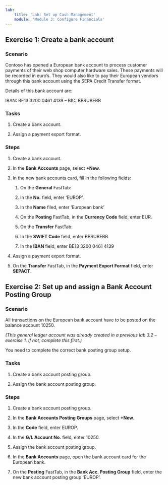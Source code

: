 ```yaml
---
lab:
    title: 'Lab: Set up Cash Management'
    module: 'Module 3: Configure Financials'
---
```


## Exercise 1: Create a bank account

### Scenario

Contoso has opened a European bank account to process customer payments of their
web shop computer hardware sales. These payments will be recorded in euro’s.
They would also like to pay their European vendors through this bank account
using the SEPA Credit Transfer format.

Details of this bank account are:

IBAN: BE13 3200 0461 4139 – BIC: BBRUBEBB

### **Tasks**

1.  Create a bank account.

2.  Assign a payment export format.

### Steps

1.  Create a bank account.

  1.  In the **Bank Accounts** page, select **+New**.

  2.  In the new bank accounts card, fill in the following fields:

      1.  On the **General** FastTab:

         1.  In the **No.** field, enter ‘EUROP’.

         2.  In the **Name** filed, enter ‘European bank’

      2.  On the **Posting** FastTab, in the **Currency Code** field, enter
            EUR.

      3.  On the **Transfer** FastTab:

         1.  In the **SWIFT Code** field, enter BBRUBEBB

         2.  In the **IBAN** field, enter BE13 3200 0461 4139

2.  Assign a payment export format.

  1.  On the **Transfer** FastTab, in the **Payment Export Format** field,
        enter **SEPACT**.

## Exercise 2: Set up and assign a Bank Account Posting Group

### Scenario

All transactions on the European bank account have to be posted on the balance
account 10250.

*(This general ledger account was already created in a previous lab 3.2 –
exercise 1. If not, complete this first.)*

You need to complete the correct bank posting group setup.

### Tasks

1.  Create a bank account posting group.

2.  Assign the bank account posting group.

### Steps

1.  Create a bank account posting group.

  1.  In the **Bank Accounts Posting Groups** page, select **+New**.

  2.  In the **Code** field, enter EUROP.

  3.  In the **G/L Account No.** field, enter 10250.
   
2.  Assign the bank account posting group.

  1.  In the **Bank Accounts** page, open the bank account card for the
        European bank.

  2.  On the **Posting** FastTab, in the **Bank Acc. Posting Group** field,
        enter the new bank account posting group ‘EUROP’.
